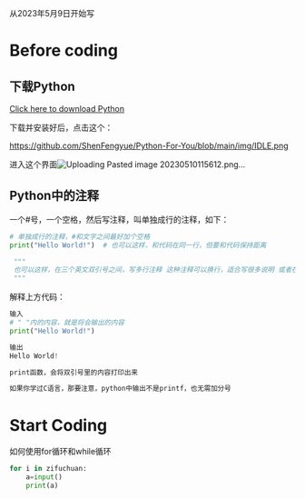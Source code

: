 从2023年5月9日开始写

# Before coding

## 下载Python

[Click here to download Python](https://www.python.org/downloads/)

下载并安装好后，点击这个：


<img>https://github.com/ShenFengyue/Python-For-You/blob/main/img/IDLE.png

进入这个界面![Uploading Pasted image 20230510115612.png…]()

## Python中的注释

一个#号，一个空格，然后写注释，叫单独成行的注释，如下：
```python
# 单独成行的注释，#和文字之间最好加个空格 
print("Hello World!")  # 也可以这样，和代码在同一行，但要和代码保持距离

 """ 
 也可以这样，在三个英文双引号之间，写多行注释 这种注释可以换行，适合写很多说明 或者在代码中发表长篇演讲 
 """
```



解释上方代码：
```python
输入 
# " "内的内容，就是将会输出的内容 
print("Hello World!") 

输出 
Hello World!

print函数，会将双引号里的内容打印出来

如果你学过C语言，那要注意，python中输出不是printf，也无需加分号
```




# Start Coding

如何使用for循环和while循环
```python
for i in zifuchuan:
	a=input() 
	print(a)
```

